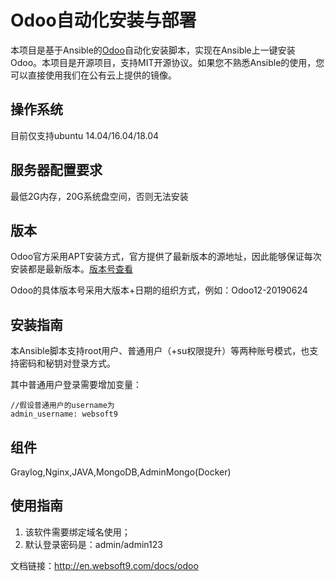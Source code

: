 # Odoo自动化安装与部署

本项目是基于Ansible的[Odoo](https://www.odoo.com//)自动化安装脚本，实现在Ansible上一键安装Odoo。本项目是开源项目，支持MIT开源协议。如果您不熟悉Ansible的使用，您可以直接使用我们在公有云上提供的镜像。

## 操作系统

目前仅支持ubuntu 14.04/16.04/18.04

## 服务器配置要求

最低2G内存，20G系统盘空间，否则无法安装

## 版本

Odoo官方采用APT安装方式，官方提供了最新版本的源地址，因此能够保证每次安装都是最新版本。[版本号查看](https://www.odoo.com/zh_CN/page/download)

Odoo的具体版本号采用大版本+日期的组织方式，例如：Odoo12-20190624


## 安装指南

本Ansible脚本支持root用户、普通用户（+su权限提升）等两种账号模式，也支持密码和秘钥对登录方式。

其中普通用户登录需要增加变量：

~~~
//假设普通用户的username为
admin_username: websoft9
~~~

## 组件
Graylog,Nginx,JAVA,MongoDB,AdminMongo(Docker)

## 使用指南

1. 该软件需要绑定域名使用；
2. 默认登录密码是：admin/admin123

文档链接：http://en.websoft9.com/docs/odoo
